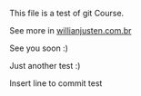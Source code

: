 This file is a test of git Course.

See more in [willianjusten.com.br](http://willianjustem.com.br)

See you soon :)

Just another test :)

Insert line to commit test


